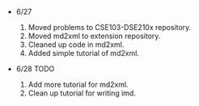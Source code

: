 * 6/27
  1. Moved problems to CSE103-DSE210x repository.
  2. Moved md2xml to extension repository.
  3. Cleaned up code in md2xml.
  4. Added simple tutorial of md2xml.

* 6/28 TODO
  1. Add more tutorial for md2xml.
  2. Clean up tutorial for writing imd.
